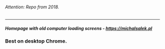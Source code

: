 ###### Attention: Repo from 2018.

---

##### Homepage with old computer loading screens - https://michalsalek.pl

### Best on desktop Chrome.

